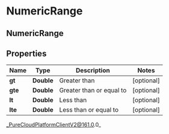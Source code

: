 # NumericRange

## NumericRange

## Properties

|Name | Type | Description | Notes|
|------------ | ------------- | ------------- | -------------|
| **gt** | **Double** | Greater than | [optional] |
| **gte** | **Double** | Greater than or equal to | [optional] |
| **lt** | **Double** | Less than | [optional] |
| **lte** | **Double** | Less than or equal to | [optional] |



_PureCloudPlatformClientV2@161.0.0_
